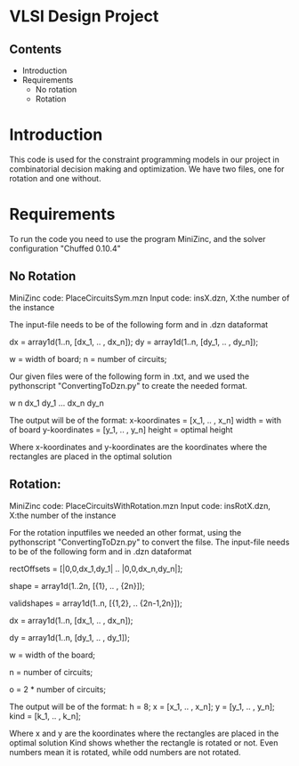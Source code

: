 # VLSI Design Project 

## Contents
- Introduction
- Requirements
   - No rotation
   - Rotation

 # Introduction
 This code is used for the constraint programming models in our project in combinatorial
 decision making and optimization. We have two files, one for rotation and one without.

 # Requirements
 To run the code you need to use the program MiniZinc, and the solver configuration "Chuffed 0.10.4"


 ## No Rotation
 MiniZinc code: PlaceCircuitsSym.mzn
 Input code: insX.dzn, X:the number of the instance

 The input-file needs to be of the following form and in .dzn dataformat

 dx = array1d(1..n, [dx_1, .. , dx_n]);
 dy = array1d(1..n, [dy_1, .. , dy_n]);

 w = width of board;
 n = number of circuits;

 Our given files were of the following form in .txt, and we used the pythonscript "ConvertingToDzn.py" to create the needed format.

 w
 n
 dx_1 dy_1
 ...
 dx_n dy_n

 The output will be of the format:
 x-koordinates = [x_1, .. , x_n]
 width = with of board
 y-koordinates = [y_1, .. , y_n]
 height = optimal height
 
 Where x-koordinates and y-koordinates are the koordinates where the rectangles are placed in the optimal solution

 ## Rotation:
 MiniZinc code: PlaceCircuitsWithRotation.mzn
 Input code: insRotX.dzn, X:the number of the instance
 
 For the rotation inputfiles we needed an other format, using the pythonscript "ConvertingToDzn.py" to convert the filse. 
 The input-file needs to be of the following form and in .dzn dataformat


 rectOffsets = [|0,0,dx_1,dy_1| .. |0,0,dx_n,dy_n|];

 shape = array1d(1..2n, [{1}, .. , {2n}]);

 validshapes = array1d(1..n, [{1,2}, .. {2n-1,2n}]);

 dx = array1d(1..n, [dx_1, .. , dx_n]);

 dy = array1d(1..n, [dy_1, .. , dy_1]);

 w = width of the board;

 n = number of circuits;

 o = 2 * number of circuits;

 The output will be of the format:
 h = 8;
 x = [x_1, .. , x_n];
 y = [y_1, .. , y_n];
 kind = [k_1, .. , k_n];
 
 Where x and y are the koordinates where the rectangles are placed in the optimal solution
 Kind shows whether the rectangle is rotated or not. Even numbers mean it is rotated, while odd numbers are not rotated.
